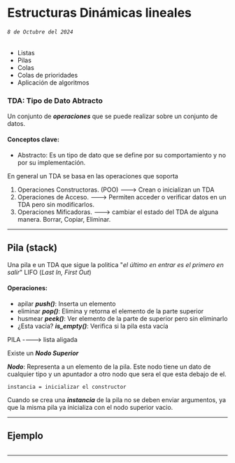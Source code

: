 # Estructuras Dinámicas lineales
###### `8 de Octubre del 2024`
- Listas
- Pilas
- Colas
- Colas de prioridades
- Aplicación de algoritmos

### TDA: Tipo de Dato Abtracto

Un conjunto de ***operaciones*** que se puede realizar sobre un conjunto de datos.

#### **Conceptos clave**:

- Abstracto: Es un tipo de dato que se define por su comportamiento y no por su implementación.

En general un TDA se basa en las operaciones que soporta

1. Operaciones Constructoras. (POO) ---> Crean o inicializan un TDA
2. Operaciones de Acceso. ---> Permiten acceder o verificar datos en un TDA pero sin modificarlos.
3. Operaciones Mificadoras. ---> cambiar el estado del TDA de alguna manera. Borrar, Copiar, Eliminar.

---

## Pila (stack)
Una pila e un TDA que sigue la politica "*el último en entrar es el primero en salir*" LIFO (*Last In, First Out*)

#### Operaciones: 
- apilar ***push()***: Inserta un elemento
- eliminar ***pop()***: Elimina y retorna el elemento de la parte superior 
- husmear ***peek()***: Ver elemento de la parte de superior pero sin eliminarlo
- ¿Esta vacía? ***is_empty()***: Verifica si la pila esta vacía

PILA ----> lista aligada

Existe un ***Nodo Superior***

***Nodo***: Representa a un elemento de la pila. Este nodo tiene un dato de cualquier tipo y un apuntador a otro nodo que sera el que esta debajo de el.

`instancia = inicializar el constructor`

Cuando se crea una ***instancia*** de la pila no se deben enviar argumentos, ya que la misma pila ya inicializa con el nodo superior vacio. 

---

## Ejemplo

```python

```












---
